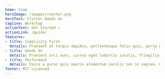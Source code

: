 ```yaml
---
home: true
heroImage: /images/rooster.png
heroText: Flutter Hands On
tagline: Workshop
actionText: Get Started →
actionLink: /guide/
features:
- title: Simplicity First
  details: Praesent at turpis dapibus, pellentesque felis quis, porta nisi. Nam diam lectus, aliquet sagittis lacus nec, convallis eleifend orci.
- title: Hands On
  details: Praesent orci nunc, cursus eget lobortis iaculis, fringilla cursus nunc. Phasellus venenatis sapien auctor posuere rhoncus. 
- title: Performant
  details: Fusce a purus quis mauris elementum iaculis non in sapien. Cras porttitor fermentum nunc et accumsan. Nunc et convallis lectus..
footer: MIT Licensed
---
```

